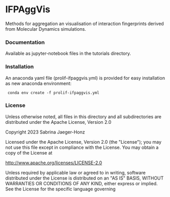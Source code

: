 # IFPAggVis
Methods for aggregation an visualisation of interaction fingerprints derived from Molecular Dynamics simulations. 


### Documentation
Available as jupyter-notebook files in the tutorials directory.

### Installation
An anaconda yaml file (prolif-ifpaggvis.yml) is provided for easy installation as new anaconda environment:

<code> conda env create -f prolif-ifpaggvis.yml </code>

### License

Unless otherwise noted, all files in this directory and all subdirectories are distributed under the Apache License, Version 2.0

Copyright 2023 Sabrina Jaeger-Honz

Licensed under the Apache License, Version 2.0 (the "License");
you may not use this file except in compliance with the License.
You may obtain a copy of the License at

http://www.apache.org/licenses/LICENSE-2.0

Unless required by applicable law or agreed to in writing, software
distributed under the License is distributed on an "AS IS" BASIS,
WITHOUT WARRANTIES OR CONDITIONS OF ANY KIND, either express or implied.
See the License for the specific language governing 
